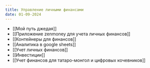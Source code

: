```yaml
---
title: Управление личными финансами
date: 01-09-2024
---
```

- [[Мой путь джедая]]
- [[Приложение zenmoney для учета личных финансов]]
- [[Контейнеры для финансов]]
- [[Аналитика в google sheets]]
- [[Учет личных финансов]]
- [[Инвестиции]]
- [[Учет финансов для татаро-монгол и цифровых кочевников]]